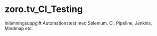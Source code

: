 # zoro.tv_CI_Testing
 Inlämningsuppgift Automationstest med Selenium. CI, Pipeline, Jenkins, Mindmap etc.
